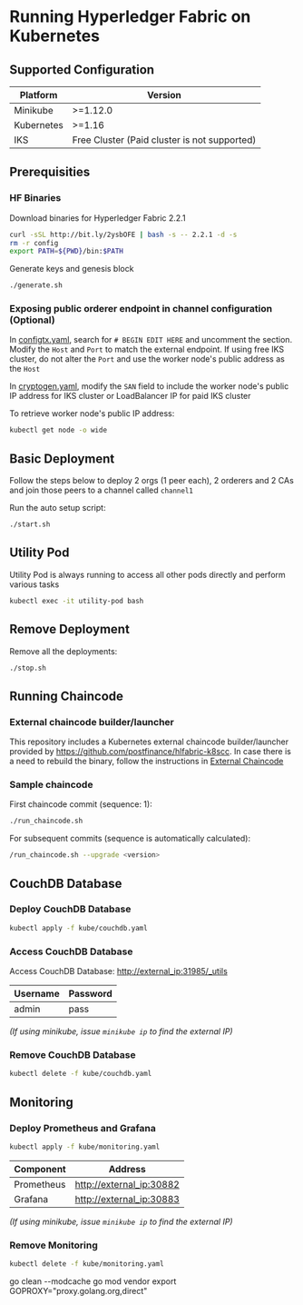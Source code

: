 # Running Hyperledger Fabric on Kubernetes

## Supported Configuration

| Platform   | Version                                      |
|------------|----------------------------------------------|
| Minikube   | >=1.12.0                                     |
| Kubernetes | >=1.16                                       |
| IKS        | Free Cluster (Paid cluster is not supported) |

## Prerequisities

### HF Binaries

Download binaries for Hyperledger Fabric 2.2.1

```bash
curl -sSL http://bit.ly/2ysbOFE | bash -s -- 2.2.1 -d -s
rm -r config
export PATH=${PWD}/bin:$PATH
```

Generate keys and genesis block

```bash
./generate.sh
```

### Exposing public orderer endpoint in channel configuration (Optional)

In [configtx.yaml](configtx.yaml), search for `# BEGIN EDIT HERE` and uncomment the section. Modify the `Host` and `Port` to match the external endpoint. If using free IKS cluster, do not alter the `Port` and use the worker node's public address as the `Host`

In [cryptogen.yaml](crypto-config.yaml), modify the `SAN` field to include the worker node's public IP address for IKS cluster or LoadBalancer IP for paid IKS cluster

To retrieve worker node's public IP address:  

```bash
kubectl get node -o wide
```

## Basic Deployment

Follow the steps below to deploy 2 orgs (1 peer each), 2 orderers and 2 CAs and join those peers to a channel called `channel1`

Run the auto setup script:

```bash
./start.sh
```

## Utility Pod

Utility Pod is always running to access all other pods directly and perform various tasks

```bash
kubectl exec -it utility-pod bash
```

## Remove Deployment

Remove all the deployments:

```bash
./stop.sh
```

## Running Chaincode

### External chaincode builder/launcher

This repository includes a Kubernetes external chaincode builder/launcher provided by <https://github.com/postfinance/hlfabric-k8scc>. In case there is a need to rebuild the binary, follow the instructions in [External Chaincode](EXTERNAL_CC.md)

### Sample chaincode

First chaincode commit (sequence: 1):

```bash
./run_chaincode.sh
```

For subsequent commits (sequence is automatically calculated):

```bash
/run_chaincode.sh --upgrade <version>
```

## CouchDB Database

### Deploy CouchDB Database

```bash
kubectl apply -f kube/couchdb.yaml
```

### Access CouchDB Database

Access CouchDB Database: <http://external_ip:31985/_utils>

| Username  | Password       |
| --------- | -------------- |
| admin     | pass           |

*(If using minikube, issue `minikube ip` to find the external IP)*

### Remove CouchDB Database

```bash
kubectl delete -f kube/couchdb.yaml
```

## Monitoring

### Deploy Prometheus and Grafana

```bash
kubectl apply -f kube/monitoring.yaml
```

| Component  | Address       |
| --------- | -------------- |
| Prometheus     | <http://external_ip:30882>  |
| Grafana     | <http://external_ip:30883>  |

*(If using minikube, issue `minikube ip` to find the external IP)*

### Remove Monitoring

```bash
kubectl delete -f kube/monitoring.yaml
```

<!-- แก้เรื่อง checksum mismatch ตอน go mod vendor -->
go clean --modcache
go mod vendor
export GOPROXY="proxy.golang.org,direct"